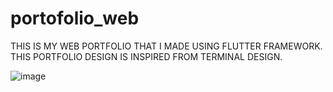 # portofolio_web

THIS IS MY WEB PORTFOLIO THAT I MADE USING FLUTTER FRAMEWORK. THIS PORTFOLIO DESIGN IS INSPIRED FROM TERMINAL DESIGN. 

![image](https://github.com/Mr-Roma/MyPortfolio/assets/114415380/f6e1487b-70bd-4913-aa69-dbaef6eea30d)

